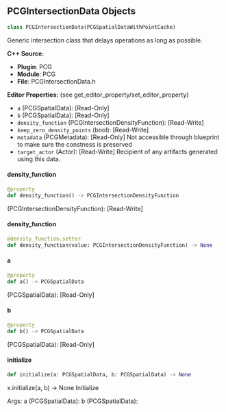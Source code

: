 ## PCGIntersectionData Objects

```python
class PCGIntersectionData(PCGSpatialDataWithPointCache)
```

Generic intersection class that delays operations as long as possible.

**C++ Source:**

- **Plugin**: PCG
- **Module**: PCG
- **File**: PCGIntersectionData.h

**Editor Properties:** (see get_editor_property/set_editor_property)

- ``a`` (PCGSpatialData):  [Read-Only]
- ``b`` (PCGSpatialData):  [Read-Only]
- ``density_function`` (PCGIntersectionDensityFunction):  [Read-Write]
- ``keep_zero_density_points`` (bool):  [Read-Write]
- ``metadata`` (PCGMetadata):  [Read-Only] Not accessible through blueprint to make sure the constness is preserved
- ``target_actor`` (Actor):  [Read-Write] Recipient of any artifacts generated using this data.

<a id="unreal.PCGIntersectionData.density_function"></a>

#### density_function

```python
@property
def density_function() -> PCGIntersectionDensityFunction
```

(PCGIntersectionDensityFunction):  [Read-Write]

<a id="unreal.PCGIntersectionData.density_function"></a>

#### density_function

```python
@density_function.setter
def density_function(value: PCGIntersectionDensityFunction) -> None
```

<a id="unreal.PCGIntersectionData.a"></a>

#### a

```python
@property
def a() -> PCGSpatialData
```

(PCGSpatialData):  [Read-Only]

<a id="unreal.PCGIntersectionData.b"></a>

#### b

```python
@property
def b() -> PCGSpatialData
```

(PCGSpatialData):  [Read-Only]

<a id="unreal.PCGIntersectionData.initialize"></a>

#### initialize

```python
def initialize(a: PCGSpatialData, b: PCGSpatialData) -> None
```

x.initialize(a, b) -> None
Initialize

Args:
    a (PCGSpatialData): 
    b (PCGSpatialData):

<a id="unreal.PCGSurfaceData"></a>